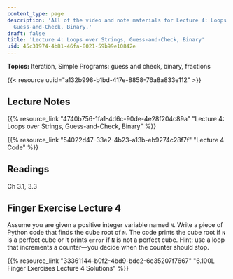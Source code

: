 ```yaml
---
content_type: page
description: 'All of the video and note materials for Lecture 4: Loops over Strings,
  Guess-and-Check, Binary.'
draft: false
title: 'Lecture 4: Loops over Strings, Guess-and-Check, Binary'
uid: 45c31974-4b81-46fa-8021-59b99e10842e
---
```

**Topics:** Iteration, Simple Programs: guess and check, binary, fractions

{{< resource uuid="a132b998-b1bd-417e-8858-76a8a833e112" >}}

## Lecture Notes

{{% resource_link "4740b756-1fa1-4d6c-90de-4e28f204c89a" "Lecture 4: Loops over Strings, Guess-and-Check, Binary" %}}

{{% resource_link "54022d47-33e2-4b23-a13b-eb9274c28f7f" "Lecture 4 Code" %}}

## Readings

Ch 3.1, 3.3

## Finger Exercise Lecture 4

Assume you are given a positive integer variable named `N`. Write a piece of Python code that finds the cube root of `N`. The code prints the cube root if `N` is a perfect cube or it prints `error` if `N` is not a perfect cube. Hint: use a loop that increments a counter—you decide when the counter should stop.

{{% resource_link "33361144-b0f2-4bd9-bdc2-6e35207f7667" "6.100L Finger Exercises Lecture 4 Solutions" %}}